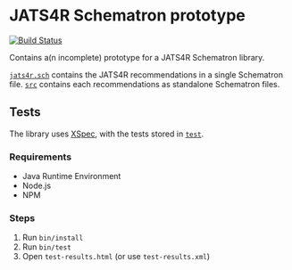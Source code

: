 JATS4R Schematron prototype
===========================

[![Build Status](https://travis-ci.org/elifesciences/jats4r-schematron-prototype.svg?branch=master)](https://travis-ci.org/elifesciences/jats4r-schematron-prototype)

Contains a(n incomplete) prototype for a JATS4R Schematron library.

[`jats4r.sch`](jats4r.sch) contains the JATS4R recommendations in a single Schematron file. [`src`](src) contains each recommendations as standalone Schematron files. 

Tests
-----

The library uses [XSpec](https://github.com/xspec/xspec), with the tests stored in [`test`](test).

### Requirements

- Java Runtime Environment
- Node.js
- NPM

### Steps

1. Run `bin/install`
2. Run `bin/test`
3. Open `test-results.html` (or use `test-results.xml`)
